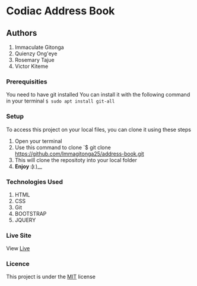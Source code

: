 # Codiac Address Book
## Authors
1. Immaculate Gitonga
1. Quienzy Ong'eye
1. Rosemary Tajue
1. Victor Kiteme
### Prerequisities
You need to have git installed
You can install it with the following command in your terminal
`$ sudo apt install git-all`
### Setup
To access this project on your local files, you can clone it using these steps
1. Open your terminal
1. Use this command to clone `$ git clone
https://github.com/Immagitonga25/address-book.git
1. This will clone the repositoty into your local folder
1. __Enjoy :)__:)__
### Technologies Used
1. HTML
1. CSS
1. Git
1. BOOTSTRAP
1. JQUERY
### Live Site
View [Live](https://github.com/Immagitonga25/address-book.git)
### Licence
This project is under the  [MIT](License) license
